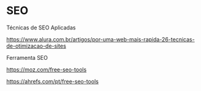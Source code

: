 # SEO
Técnicas de SEO Aplicadas

https://www.alura.com.br/artigos/por-uma-web-mais-rapida-26-tecnicas-de-otimizacao-de-sites

Ferramenta SEO

https://moz.com/free-seo-tools

https://ahrefs.com/pt/free-seo-tools
